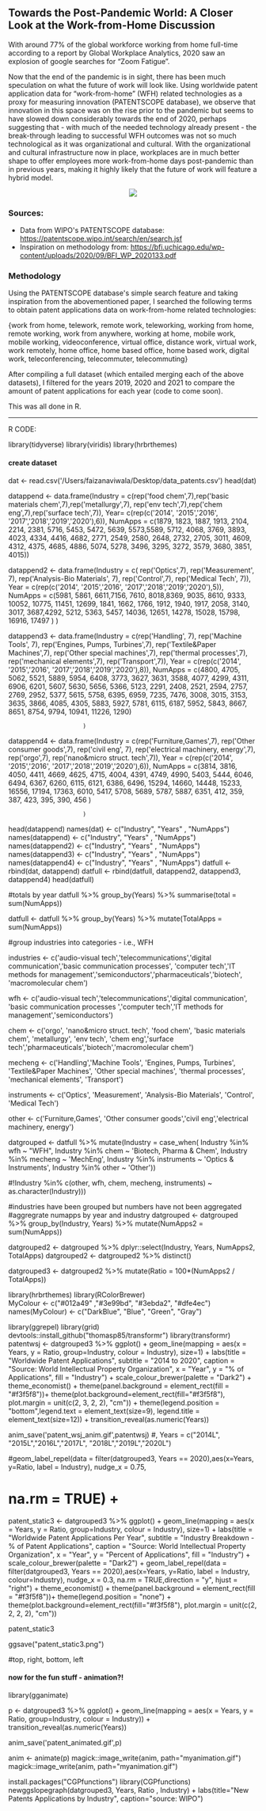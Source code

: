 
  
## Towards the Post-Pandemic World: A Closer Look at the Work-from-Home Discussion

With around 77% of the global workforce working from home full-time according to a report by Global Workplace Analytics, 
2020 saw an explosion of google searches for “Zoom Fatigue”.


Now that the end of the pandemic is in sight, there has been much speculation on what the future of work will look like. 
Using worldwide patent application data for “work-from-home” (WFH) related technologies as a proxy for measuring innovation (PATENTSCOPE database), 
we observe that innovation in this space was on the rise prior to the pandemic but seems to have slowed down considerably towards the end of 2020, 
perhaps suggesting that - with much of the needed technology already present - the break-through leading to successful WFH outcomes was 
not so much technological as it was organizational and cultural. With the organizational and cultural infrastructure now in place, workplaces 
are in much better shape to offer employees more work-from-home days post-pandemic than in previous years, making it highly likely that the future of work will feature a hybrid model.


<p align="center">
  <img src="https://github.com/hibahnav/DataVis-/blob/main/animated_patents.gif">
</p>




### Sources:

- Data from WIPO's PATENTSCOPE database: https://patentscope.wipo.int/search/en/search.jsf
- Inspiration on methodology from: https://bfi.uchicago.edu/wp-content/uploads/2020/09/BFI_WP_2020133.pdf

### Methodology

Using the PATENTSCOPE database's simple search feature and taking inspiration from the abovementioned paper, I searched the following terms to obtain patent applications data on work-from-home related technologies:

{work from home, telework, remote work, teleworking, working from home, remote working, work from anywhere, working at home, mobile work, mobile working, videoconference, virtual office,  distance work, virtual work, work remotely, home office,  home based office, home based work, digital work, teleconferencing, telecommuter, telecommuting}

After compiling a full dataset (which entailed merging each of the above datasets), I filtered for the years 2019, 2020 and 2021 to compare the amount of patent applications for each year (code to come soon).

This was all done in R.



-----

R CODE:


library(tidyverse)
library(viridis)
library(hrbrthemes)



#### create dataset #######
dat <- read.csv('/Users/faizanaviwala/Desktop/data_patents.csv')
head(dat)

datappend <- data.frame(Industry = c(rep('food chem',7),rep('basic materials chem',7),rep('metallurgy',7), 
                                     rep('env tech',7),rep('chem eng',7),rep('surface tech',7)),
                        Year= c(rep(c('2014', '2015','2016', '2017','2018','2019','2020'),6)),
                        NumApps = c(1879, 1823, 1887, 1913, 2104, 2214, 2381,
                                    5716, 5453, 5472, 5639, 5573,5589, 5712,
                                    4068, 3769, 3893, 4023, 4334, 4416, 4682, 
                                    2771, 2549, 2580, 2648, 2732, 2705, 3011,
                                    4609, 4312, 4375, 4685, 4886, 5074, 5278,
                                    3496, 3295, 3272, 3579, 3680, 3851, 4015))

datappend2 <- data.frame(Industry = c( rep('Optics',7), rep('Measurement', 7), rep('Analysis-Bio Materials', 7),
                                       rep('Control',7), rep('Medical Tech', 7)),
                         Year = c(rep(c('2014', '2015','2016', '2017','2018','2019','2020'),5)),
                         NumApps = c(5981, 5861, 6611,7156, 7610, 8018,8369,
                                     9035, 8610, 9333, 10052, 10775, 11451, 12699,
                                     1841, 1662, 1766, 1912, 1940, 1917, 2058, 
                                     3140, 3017, 3687,4292, 5212, 5363, 5457, 
                                     14036, 12651, 14278, 15028, 15798, 16916, 17497
                                     )
                         )

datappend3 <- data.frame(Industry = c(rep('Handling', 7), rep('Machine Tools', 7), rep('Engines, Pumps, Turbines',7),
                                      rep('Textile&Paper Machines',7), rep('Other special machines',7), rep('thermal processes',7),
                                      rep('mechanical elements',7), rep('Transport',7)),
                         Year = c(rep(c('2014', '2015','2016', '2017','2018','2019','2020'),8)),
                         NumApps = c(4800, 4705, 5062, 5521, 5889, 5954, 6408, 
                                     3773, 3627, 3631, 3588, 4077, 4299, 4311, 
                                     6906, 6201, 5607, 5630, 5656, 5366, 5123, 
                                     2291, 2408, 2521, 2594, 2757, 2769, 2952,
                                     5377, 5615, 5758, 6395, 6959, 7235, 7476, 
                                     3008, 3015, 3153, 3635, 3866, 4085, 4305, 
                                     5883, 5927, 5781, 6115, 6187, 5952, 5843,
                                     8667, 8651, 8754, 9794, 10941, 11226, 1290)
                                    
                         )

datappend4 <- data.frame(Industry = c(rep('Furniture,Games',7), rep('Other consumer goods',7), rep('civil eng', 7),
                                      rep('electrical machinery, energy',7), rep('orgo',7), rep('nano&micro struct. tech',7)),
                         Year = c(rep(c('2014', '2015','2016', '2017','2018','2019','2020'),6)),
                         NumApps = c(3814, 3816, 4050, 4411, 4669, 4625, 4715,
                                     4004, 4391, 4749, 4990, 5403, 5444, 6046,
                                     6494, 6367, 6260, 6115, 6121, 6386, 6496,
                                     15294, 14660, 14448, 15233, 16556, 17194, 17363,
                                     6010, 5417, 5708, 5689, 5787, 5887, 6351,
                                     412, 359, 387, 423, 395, 390, 456
                                     )

                         )


head(datappend)
names(dat) <- c("Industry", "Years" , "NumApps")
names(datappend) <- c("Industry", "Years" , "NumApps")
names(datappend2) <- c("Industry", "Years" , "NumApps")
names(datappend3) <- c("Industry", "Years" , "NumApps")
names(datappend4) <- c("Industry", "Years" , "NumApps")
datfull <- rbind(dat, datappend)
datfull <- rbind(datfull, datappend2, datappend3, datappend4)
head(datfull)


#totals by year
datfull %>% group_by(Years) %>% summarise(total = sum(NumApps))

datfull <- datfull %>% group_by(Years) %>% 
  mutate(TotalApps  = sum(NumApps))


#group industries into categories - i.e., WFH

industries <- c('audio-visual tech','telecommunications','digital communication','basic communication processes',
                'computer tech','IT methods for management','semiconductors','pharmaceuticals','biotech',
                'macromolecular chem')

wfh <- c('audio-visual tech','telecommunications','digital communication',
         'basic communication processes ','computer tech','IT methods for management','semiconductors')

chem <- c('orgo', 'nano&micro struct. tech', 'food chem', 'basic materials chem', 'metallurgy', 'env tech',
          'chem eng','surface tech','pharmaceuticals','biotech','macromolecular chem')



mecheng <- c('Handling','Machine Tools', 'Engines, Pumps, Turbines', 'Textile&Paper Machines', 'Other special machines',
             'thermal processes', 'mechanical elements', 'Transport')

instruments <- c('Optics', 'Measurement', 'Analysis-Bio Materials', 'Control', 'Medical Tech')

other <- c('Furniture,Games', 'Other consumer goods','civil eng','electrical machinery, energy')


datgrouped <- datfull %>% mutate(Industry = case_when(
  Industry %in% wfh ~ "WFH",
  Industry %in% chem ~ 'Biotech, Pharma & Chem',
  Industry %in% mecheng ~ 'MechEng',
  Industry %in% instruments ~ 'Optics & Instruments',
  Industry %in% other ~ 'Other'))
  

  #!Industry %in% c(other, wfh, chem, mecheng, instruments) ~ as.character(Industry)))
  
                                    

#industries have been grouped but numbers have not been aggregated
#aggregrate numapps by year and industry
datgrouped <- datgrouped %>% group_by(Industry, Years) %>% mutate(NumApps2 = sum(NumApps))

datgrouped2 <- datgrouped %>% dplyr::select(Industry, Years, NumApps2, TotalApps) 
datgrouped2 <- datgrouped2 %>% distinct()

datgrouped3 <- datgrouped2 %>% mutate(Ratio = 100*(NumApps2 / TotalApps))



library(hrbrthemes)
library(RColorBrewer)   
MyColour <- c("#012a49" ,"#3e99bd", "#3ebda2", "#dfe4ec") 
names(MyColour) <- c("DarkBlue", "Blue", "Green", "Gray")

library(ggrepel)
library(grid)
devtools::install_github("thomasp85/transformr")
library(transformr)
patentwsj <- datgrouped3 %>% ggplot() + geom_line(mapping = aes(x = Years, y = Ratio, group=Industry, colour = Industry), size=1) +
  labs(title = "Worldwide Patent Applications",
       subtitle = "2014 to 2020",
       caption = "Source: World Intellectual Property Organization",
       x = "Year",
       y = "% of Applications",
       fill = "Industry")  + scale_colour_brewer(palette = "Dark2") +
  theme_economist() +  theme(panel.background = element_rect(fill = "#f3f5f8"))+
  theme(plot.background=element_rect(fill="#f3f5f8"),
                                         plot.margin = unit(c(2, 3, 2, 2), "cm")) +
  theme(legend.position = "bottom",legend.text = element_text(size=9), 
        legend.title = element_text(size=12)) +
  transition_reveal(as.numeric(Years)) 


anim_save('patent_wsj_anim.gif',patentwsj)
#, Years = c("2014L", "2015L","2016L","2017L", "2018L","2019L","2020L")

#geom_label_repel(data = filter(datgrouped3, Years == 2020),aes(x=Years, y=Ratio, label = Industry), nudge_x = 0.75,
# na.rm = TRUE) +


patent_static3 <- datgrouped3 %>% ggplot() + geom_line(mapping = aes(x = Years, y = Ratio, group=Industry, colour = Industry), size=1) +
  labs(title = "Worldwide Patent Applications Per Year",
       subtitle = "Industry Breakdown - % of Patent Applications",
       caption = "Source: World Intellectual Property Organization",
       x = "Year",
       y = "Percent of Applications",
       fill = "Industry")  + scale_colour_brewer(palette = "Dark2") +
  geom_label_repel(data = filter(datgrouped3, Years == 2020),aes(x=Years, y=Ratio, label = Industry, colour=Industry), nudge_x = 0.3,
                   na.rm = TRUE,direction = "y", hjust = "right") +
  theme_economist() +  theme(panel.background = element_rect(fill = "#f3f5f8"))+
  theme(legend.position = "none") + theme(plot.background=element_rect(fill="#f3f5f8"),
                                          plot.margin = unit(c(2, 2, 2, 2), "cm")) 

patent_static3



ggsave("patent_static3.png")

#top, right, bottom, left



#### now for the fun stuff - animation?! #####
library(gganimate)
  
p <- datgrouped3 %>% ggplot() + 
  geom_line(mapping = aes(x = Years, y = Ratio, group=Industry, colour = Industry)) +
  transition_reveal(as.numeric(Years))

anim_save('patent_animated.gif',p)

anim <- animate(p)
magick::image_write(anim, path="myanimation.gif")
magick::image_write(anim, path="myanimation.gif")


install.packages("CGPfunctions")
library(CGPfunctions)
newggslopegraph(datgrouped3, Years, Ratio , Industry) +
  labs(title="New Patents Applications by Industry", 
       caption="source: WIPO")


